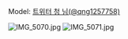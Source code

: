 ﻿---
dddd: 2024-09-21 부코 토
nickname: 청
sns_type: x
sns_id: qng1257758
---

<a name="qng1257758"></a>
Model: <a href="https://x.com/qng1257758" target="_blank">트위터 청 님(@qng1257758)</a>

![IMG_5070.jpg](/assets/img/2024/09-21/청/IMG_5070.jpg)
![IMG_5071.jpg](/assets/img/2024/09-21/청/IMG_5071.jpg)